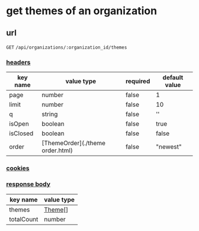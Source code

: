 # get themes of an organization

## url

`GET` `/api/organizations/:organization_id/themes`

### [headers](../request/headers.html)

key name | value type | required | default value
--- | --- | --- | ---
page | number | false | 1
limit | number | false | 10
q | string | false | ''
isOpen | boolean | false | true
isClosed | boolean | false | false
order | [ThemeOrder](./theme order.html) | false | "newest"

### [cookies](../request/cookies.html)

### [response body](../response.html)

key name | value type
--- | ---
themes | [Theme](../theme.html)[]
totalCount | number
